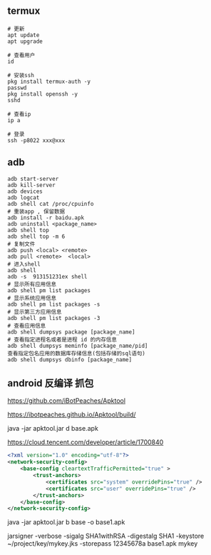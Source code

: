 ## termux
```
# 更新
apt update
apt upgrade

# 查看用户
id

# 安装ssh
pkg install termux-auth -y
passwd
pkg install openssh -y
sshd

# 查看ip
ip a

# 登录
ssh -p8022 xxx@xxx
```


## adb
```
adb start-server
adb kill-server
adb devices
adb logcat
adb shell cat /proc/cpuinfo
# 重装app , 保留数据
adb install -r baidu.apk
adb uninstall <package_name>
adb shell top
adb shell top -m 6
# 复制文件
adb push <local> <remote>
adb pull <remote>  <local>
# 进入shell
adb shell
adb -s  913151231ex shell
# 显示所有应用信息
adb shell pm list packages 
# 显示系统应用信息
adb shell pm list packages -s    
# 显示第三方应用信息
adb shell pm list packages -3   
# 查看应用信息
adb shell dumpsys package [package_name] 
# 查看指定进程名或者是进程 id 的内存信息
adb shell dumpsys meminfo [package_name/pid] 
查看指定包名应用的数据库存储信息(包括存储的sql语句)
adb shell dumpsys dbinfo [package_name] 

```

## android 反编译 抓包
https://github.com/iBotPeaches/Apktool

https://ibotpeaches.github.io/Apktool/build/

java -jar apktool.jar d base.apk

https://cloud.tencent.com/developer/article/1700840
```xml
<?xml version="1.0" encoding="utf-8"?>
<network-security-config>
	<base-config cleartextTrafficPermitted="true" >
		<trust-anchors>
            <certificates src="system" overridePins="true" />
            <certificates src="user" overridePins="true" />
        </trust-anchors>
	</base-config>
</network-security-config>
```

java -jar apktool.jar b base -o base1.apk

jarsigner -verbose -sigalg SHA1withRSA -digestalg SHA1 -keystore ~/project/key/mykey.jks -storepass 12345678a base1.apk mykey
